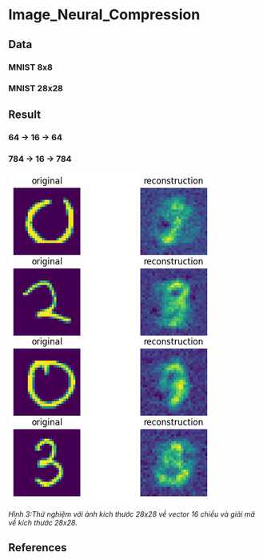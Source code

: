 # Image_Neural_Compression

## Data

### MNIST 8x8

### MNIST 28x28

## Result

### 64 -> 16 -> 64

### 784 -> 16 -> 784
![Thử nghiệm với ảnh kích thước 28x28 về vector 16 chiều và giải mã về kích thước 28x28.](imgs/results_784_16_784.png) 

*Hình 3:Thử nghiệm với ảnh kích thước 28x28 về vector 16 chiều và giải mã về kích thước 28x28.*
## References
